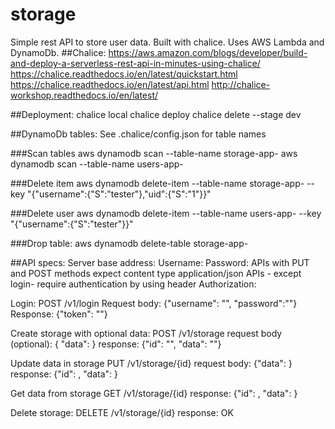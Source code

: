 # storage
Simple rest API to store user data. Built with chalice. Uses AWS Lambda and DynamoDb.
##Chalice:
https://aws.amazon.com/blogs/developer/build-and-deploy-a-serverless-rest-api-in-minutes-using-chalice/
https://chalice.readthedocs.io/en/latest/quickstart.html
https://chalice.readthedocs.io/en/latest/api.html
http://chalice-workshop.readthedocs.io/en/latest/

##Deployment:
chalice local
chalice deploy
chalice delete --stage dev

##DynamoDb tables:
See .chalice/config.json for table names

###Scan tables
aws dynamodb scan --table-name storage-app-<uuid>
aws dynamodb scan --table-name users-app-<uuid>

###Delete item
aws dynamodb delete-item --table-name storage-app-<uuid> --key "{\"username\":{\"S\":\"tester\"},\"uid\":{\"S\":\"1\"}}"

###Delete user
aws dynamodb delete-item --table-name users-app-<uuid> --key "{\"username\":{\"S\":\"tester\"}}"

###Drop table:
aws dynamodb delete-table storage-app-<uuid>

##API specs:
Server base address:
Username:
Password:
APIs with PUT and POST methods expect content type application/json
APIs - except login- require authentication by using header Authorization: <token>

Login:
POST /v1/login
Request body: {"username": "<username>", "password":"<password>"}
Response: {"token": "<token>"}

Create storage with optional data:
POST /v1/storage
request body (optional): { "data": <data>}
response: {"id": "<id>", "data": "<data>"}

Update data in storage
PUT /v1/storage/{id} request body: {"data": <data element>}
response: {"id": <id>, "data": <data element>}

Get data from storage
GET /v1/storage/{id}
response: {"id": <id>, "data": <data element>}

Delete storage:
DELETE /v1/storage/{id}
response: OK
